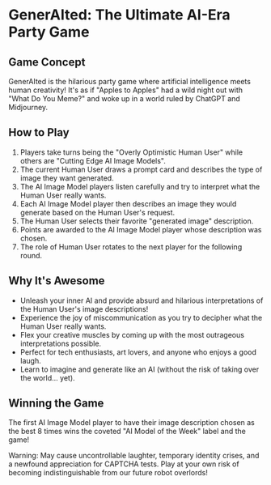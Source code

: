 # GenerAIted: The Ultimate AI-Era Party Game

## Game Concept

GenerAIted is the hilarious party game where artificial intelligence meets human creativity! It's as if "Apples to Apples" had a wild night out with "What Do You Meme?" and woke up in a world ruled by ChatGPT and Midjourney.

## How to Play

1. Players take turns being the "Overly Optimistic Human User" while others are "Cutting Edge AI Image Models".
2. The current Human User draws a prompt card and describes the type of image they want generated.
3. The AI Image Model players listen carefully and try to interpret what the Human User really wants.
4. Each AI Image Model player then describes an image they would generate based on the Human User's request.
5. The Human User selects their favorite "generated image" description.
6. Points are awarded to the AI Image Model player whose description was chosen.
7. The role of Human User rotates to the next player for the following round.

## Why It's Awesome

- Unleash your inner AI and provide absurd and hilarious interpretations of the Human User's image descriptions!
- Experience the joy of miscommunication as you try to decipher what the Human User really wants.
- Flex your creative muscles by coming up with the most outrageous interpretations possible.
- Perfect for tech enthusiasts, art lovers, and anyone who enjoys a good laugh.
- Learn to imagine and generate like an AI (without the risk of taking over the world... yet).

## Winning the Game

The first AI Image Model player to have their image description chosen as the best 8 times wins the coveted "AI Model of the Week" label and the game!

Warning: May cause uncontrollable laughter, temporary identity crises, and a newfound appreciation for CAPTCHA tests. Play at your own risk of becoming indistinguishable from our future robot overlords!
